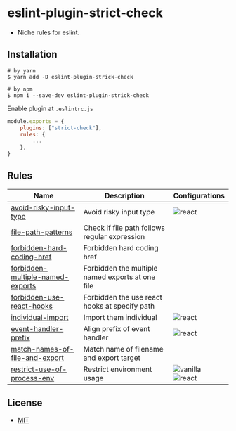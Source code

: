 # eslint-plugin-strict-check
- Niche rules for eslint.

## Installation

```shell
# by yarn
$ yarn add -D eslint-plugin-strick-check

# by npm
$ npm i --save-dev eslint-plugin-strick-check
```

Enable plugin at `.eslintrc.js`

```js
module.exports = {
    plugins: ["strict-check"],
    rules: {
        ...
    },
}
```

## Rules

| Name                                                                               | Description                                      | Configurations                                                                                              |
|------------------------------------------------------------------------------------|--------------------------------------------------|-------------------------------------------------------------------------------------------------------------|
| [avoid-risky-input-type](docs/rules/avoid-risky-input-type.md)                     | Avoid risky input type                           | ![react](https://img.shields.io/badge/-react-blue)                                                          |
| [file-path-patterns](docs/rules/file-path-patterns.md)                             | Check if file path follows regular expression    |                                                                                                             |
| [forbidden-hard-coding-href](docs/rules/forbidden-hard-coding-href.md)             | Forbidden hard coding href                       |                                                                                                             |
| [forbidden-multiple-named-exports](docs/rules/forbidden-multiple-named-exports.md) | Forbidden the multiple named exports at one file |                                                                                                             |
| [forbidden-use-react-hooks](docs/rules/forbidden-use-react-hooks.md)               | Forbidden the use react hooks at specify path    |                                                                                                             |
| [individual-import](docs/rules/individual-import.md)                               | Import them individual                           | ![react](https://img.shields.io/badge/-react-blue)                                                          |
| [event-handler-prefix](docs/rules/event-handler-prefix.md)                         | Align prefix of event handler                    | ![react](https://img.shields.io/badge/-react-blue)                                                          |
| [match-names-of-file-and-export](docs/rules/match-names-of-file-and-export.md)     | Match name of filename and export target         |                                                                                                             |
| [restrict-use-of-process-env](docs/rules/restrict-use-of-process-env.md)           | Restrict environment usage                       | ![vanilla](https://img.shields.io/badge/-vanilla-yellow) ![react](https://img.shields.io/badge/-react-blue) |

## License
- [MIT](LICENSE)
